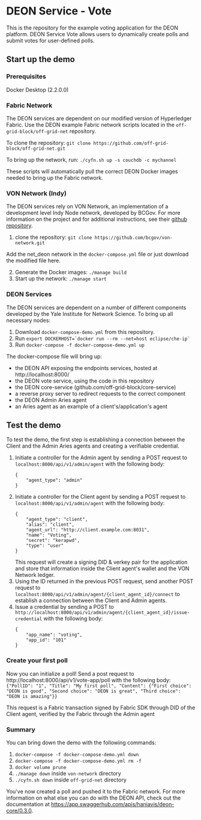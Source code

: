 
# DEON Service - Vote
This is the repository for the example voting application for the DEON platform. DEON Service Vote allows users to dynamically create polls and submit votes for user-defined polls.

## Start up the demo

### Prerequisites

Docker Desktop (2.2.0.0)

### Fabric Network
The DEON services are dependent on our modified version of Hyperledger Fabric. Use the DEON example Fabric network scripts located in the ```off-grid-block/off-grid-net``` repository. 

To clone the repository:
```git clone https://github.com/off-grid-block/off-grid-net.git```

To bring up the network, run:
```./cyfn.sh up -s couchdb -c mychannel```

These scripts will automatically pull the correct DEON Docker images needed to bring up the Fabric network. 

### VON Network (Indy)
The DEON services rely on VON Network, an implementation of a development level Indy Node network, developed by BCGov. For more information on the project and for additional instructions, see their [github repository](https://github.com/bcgov/von-network).

1. clone the repository: ```git clone https://github.com/bcgov/von-network.git```

Add the net_deon network in the ```docker-compose.yml``` file or just download the modified file here.

2. Generate the Docker images: ```./manage build```
3. Start up the network: ```./manage start```

### DEON Services
The DEON services are dependent on a number of different components developed by the Yale Institute for Network Science. To bring up all necessary nodes:
1. Download  ```docker-compose-demo.yml``` from this repository.
2. Run ```export DOCKERHOST=`docker run --rm --net=host eclipse/che-ip` ```
3. Run ```docker-compose -f docker-compose-demo.yml up```

The docker-compose file will bring up:
 - the DEON API exposing the endpoints services, hosted at http://localhost:8000/
-  the DEON vote service, using the code in this repository
 - the DEON core-service (github.com/off-grid-block/core-service)
 - a reverse proxy server to redirect requests to the correct component
 - the DEON Admin Aries agent
 - an Aries agent as an example of a client's/application's agent

## Test the demo

To test the demo, the first step is establishing a connection between the Client and the Admin Aries agents and creating a verifiable credential.
1. Initiate a controller for the Admin agent by sending a POST request to `localhost:8000/api/v1/admin/agent` with the following body:
    ```
    {
        "agent_type": "admin"
    }
    ```
2. Initiate a controller for the Client agent by sending a POST request to `localhost:8000/api/v1/admin/agent` with the following body:
    ```
    {
        "agent_type": "client",
        "alias": "client",
        "agent_url": "http://client.example.com:8031",
        "name": "Voting",
        "secret": "kerapwd",
        "type": "user"
    }
    ```
    This request will create a signing DID & verkey pair for the application and store that information inside the Client agent's wallet and the VON Network ledger.
3. Using the ID returned in the previous POST request, send another POST request to `localhost:8000/api/v1/admin/agent/{client_agent_id}/connect` to establish a connection between the Client and Admin agents.
4. Issue a credential by sending a POST to `http://localhost:8000/api/v1/admin/agent/{client_agent_id}/issue-credential` with the following body:
    ```
    {
        "app_name": "voting",
        "app_id": "101"
    }
    ```

### Create your first poll
Now you can initialize a poll! Send a post request to http://localhost:8000/api/v1/vote-app/poll with the following body: `{"PollID": "1", "Title": "My first poll", "Content": {"First choice": "DEON is good", "Second choice": "DEON is great", "Third choice": "DEON is amazing"}}`

This request is a Fabric transaction signed by Fabric SDK through DID of the Client agent, verified by the Fabric through the Admin agent

### Summary

You can bring down the demo with the following commands:
1. ```docker-compose -f docker-compose-demo.yml down```
2. ```docker-compose -f docker-compose-demo.yml rm -f```
3. ```docker volume prune```
4. ```./manage down``` inside ```von-network``` directory
5. ```./cyfn.sh down``` inside ```off-grid-net``` directory

You've now created a poll and pushed it to the Fabric network. For more information on what else you can do with the DEON API, check out the documentation at https://app.swaggerhub.com/apis/haniavis/deon-core/0.3.0.
